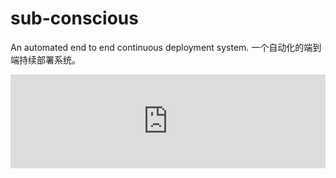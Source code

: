 # sub-conscious
An automated end to end continuous deployment system. 一个自动化的端到端持续部署系统。

<iframe src="https://docs.google.com/document/d/1RYwrbOYdRAb3hM5MH26DB7isDyzI8090UTwOVNDBPq8/pub?embedded=true" frameborder="0" scrolling="no" style="width: 100%;"> </iframe>